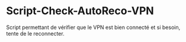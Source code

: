 # Script-Check-AutoReco-VPN

Script permettant de vérifier que le VPN est bien connecté et si besoin, tente de le reconnecter.
